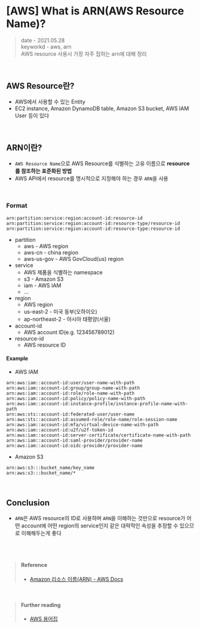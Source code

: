 # [AWS] What is ARN(AWS Resource Name)?
> date - 2021.05.28  
> keyworkd - aws, arn  
> AWS resource 사용시 가장 자주 접하는 arn에 대해 정리  

<br>

## AWS Resource란?
* AWS에서 사용할 수 있는 Entity
* EC2 instance, Amazon DynamoDB table, Amazon S3 bucket, AWS IAM User 등이 있다


<br>

## ARN이란?
* `AWS Resource Name`으로 AWS Resource를 식별하는 고유 이름으로 **resource를 참조하는 표준화된 방법**
* AWS API에서 resource를 명시적으로 지정해야 하는 경우 `ARN`을 사용

<br>

### Format
```
arn:partition:service:region:account-id:resource-id
arn:partition:service:region:account-id:resource-type/resource-id
arn:partition:service:region:account-id:resource-type:resource-id
```
* partition
  * aws - AWS region
  * aws-cn - china region
  * aws-us-gov - AWS GovCloud(us) region
* service
  * AWS 제품을 식별하는 namespace
  * s3 - Amazon S3
  * iam - AWS IAM
  * ...
* region
  * AWS region
  * us-east-2 - 미국 동부(오하이오)
  * ap-northeast-2 - 아시아 태평양(서울)
* account-id
  * AWS account ID(e.g. 123456789012)
* resource-id
  * AWS resource ID

#### Example
* AWS IAM
```arn:aws:iam::account-id:root
arn:aws:iam::account-id:user/user-name-with-path
arn:aws:iam::account-id:group/group-name-with-path
arn:aws:iam::account-id:role/role-name-with-path
arn:aws:iam::account-id:policy/policy-name-with-path
arn:aws:iam::account-id:instance-profile/instance-profile-name-with-path
arn:aws:sts::account-id:federated-user/user-name
arn:aws:sts::account-id:assumed-role/role-name/role-session-name
arn:aws:iam::account-id:mfa/virtual-device-name-with-path
arn:aws:iam::account-id:u2f/u2f-token-id
arn:aws:iam::account-id:server-certificate/certificate-name-with-path
arn:aws:iam::account-id:saml-provider/provider-name
arn:aws:iam::account-id:oidc-provider/provider-name
```
* Amazon S3
```
arn:aws:s3:::bucket_name/key_name
arn:aws:s3:::bucket_name/*
```


<br>

## Conclusion
* `ARN`은 AWS resource의 ID로 사용하며 `ARN`을 이해하는 것만으로 resource가 어떤 account에 어떤 region의 service인지 같은 대략적인 속성을 추정할 수 있으므로 이해해두는게 좋다


<br><br>

> #### Reference
> * [Amazon 리소스 이름(ARN) - AWS Docs](https://docs.aws.amazon.com/ko_kr/general/latest/gr/aws-arns-and-namespaces.html)

<br>

> #### Further reading
> * [AWS 용어집](https://docs.aws.amazon.com/ko_kr/general/latest/gr/glos-chap.html)
